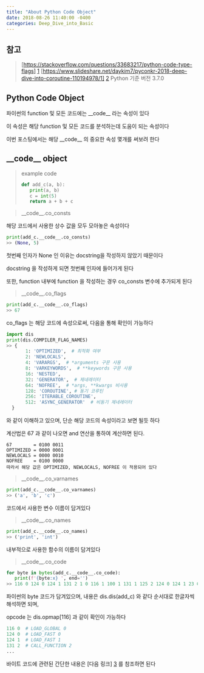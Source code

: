 ```yaml
---
title: "About Python Code Object"
date: 2018-08-26 11:40:00 -0400
categories: Deep_Dive_into_Basic
---
```


## 참고
> [https://stackoverflow.com/questions/33683217/python-code-type-flags] [1]
> [https://www.slideshare.net/daykim7/pyconkr-2018-deep-dive-into-coroutine-110194978/1] [2]
> Python 기준 버전 3.7.0

## Python Code Object
파이썬의 function 및 모든 코드에는 \_\_code__ 라는 속성이 있다

이 속성은 해당 function 및 모든 코드를 분석하는데 도움이 되는 속성이다

이번 포스팅에서는 해당 \_\_code__ 의 중요한 속성 몇개를 써보려 한다

## \_\_code__ object

> example code
> ```python
> def add_c(a, b):
>    print(a, b)
>    c = int(5)
>    return a + b + c
> ```



> \_\_code__.co_consts
>
해당 코드에서 사용한 상수 값을 모두 모아놓은 속성이다
```python
print(add_c.__code__.co_consts)
>> (None, 5)
```
첫번째 인자가 None 인 이유는 docstring을 작성하지 않았기 때문이다

docstring 을 작성하게 되면 첫번째 인자에 들어가게 된다

또한, function 내부에 function 을 작성하는 경우 co_consts 변수에 추가되게 된다


> \_\_code__.co_flags
```python
print(add_c.__code__.co_flags)
>> 67
```
co_flags 는 해당 코드에 속성으로써, 다음을 통해 확인이 가능하다
```python
import dis
print(dis.COMPILER_FLAG_NAMES)
>> {
       1: 'OPTIMIZED',  # 최적화 여부 
       2: 'NEWLOCALS', 
       4: 'VARARGS',  # *arguments 구문 사용
       8: 'VARKEYWORDS',  # **keywords 구문 사용
       16: 'NESTED', 
       32: 'GENERATOR',  # 제네레이터
       64: 'NOFREE',  # *args, **kwargs 비사용
       128: 'COROUTINE', # 동기 코루틴
       256: 'ITERABLE_COROUTINE',  
       512: 'ASYNC_GENERATOR'  # 비동기 제네레이터
  }
```
와 같이 이해하고 있으며, 단순 해당 코드의 속성이라고 보면 될듯 하다

계산법은 67 과 같이 나오면 and 연산을 통하여 계산하면 된다.
```
67        = 0100 0011
OPTIMIZED = 0000 0001
NEWLOCALS = 0000 0010
NOFREE    = 0100 0000
따라서 해당 값은 OPTIMIZED, NEWLOCALS, NOFREE 이 적용되어 있다
```

> \_\_code__.co_varnames
```python
print(add_c.__code__.co_varnames)
>> ('a', 'b', 'c')
```
코드에서 사용한 변수 이름이 담겨있다

> \_\_code__.co_names
```python
print(add_c.__code__.co_names)
>> ('print', 'int')
```
내부적으로 사용한 함수의 이름이 담겨있다

> \_\_code__.co_code
```python
for byte in bytes(add_c.__code__.co_code):
   print(f'{byte:x} ', end='')
>> 116 0 124 0 124 1 131 2 1 0 116 1 100 1 131 1 125 2 124 0 124 1 23 0 124 2 23 0 83 0 
```
파이썬의 byte 코드가 담겨있으며, 내용은 dis.dis(add_c) 와 같다
순서대로 한글자씩 해석하면 되며,

opcode 는 dis.opmap[116] 과 같이 확인이 가능하다 
```python
116 0  # LOAD_GLOBAL 0
124 0  # LOAD_FAST 0
124 1  # LOAD_FAST 1
131 2  # CALL_FUNCTION 2
...
```
바이트 코드에 관련된 간단한 내용은 [다음 링크] [3] 를 참조하면 된다


[1]: https://stackoverflow.com/questions/33683217/python-code-type-flags
[2]: https://www.slideshare.net/daykim7/pyconkr-2018-deep-dive-into-coroutine-110194978/1
[3]: /deep_dive_into_basic/Python-Byte-codes